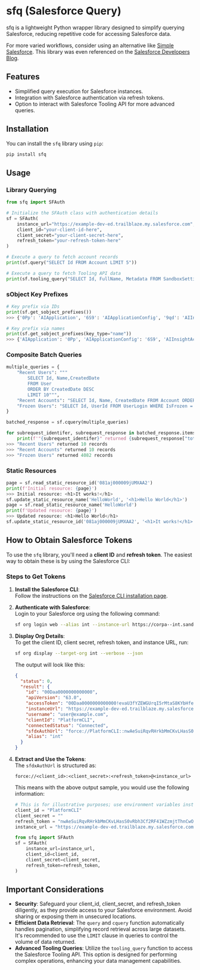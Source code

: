 # sfq (Salesforce Query)

sfq is a lightweight Python wrapper library designed to simplify querying Salesforce, reducing repetitive code for accessing Salesforce data.

For more varied workflows, consider using an alternative like [Simple Salesforce](https://simple-salesforce.readthedocs.io/en/stable/). This library was even referenced on the [Salesforce Developers Blog](https://developer.salesforce.com/blogs/2021/09/how-to-automate-data-extraction-from-salesforce-using-python).

## Features

- Simplified query execution for Salesforce instances.
- Integration with Salesforce authentication via refresh tokens.
- Option to interact with Salesforce Tooling API for more advanced queries.
  
## Installation

You can install the `sfq` library using `pip`:

```bash
pip install sfq
```

## Usage

### Library Querying

```python
from sfq import SFAuth

# Initialize the SFAuth class with authentication details
sf = SFAuth(
    instance_url="https://example-dev-ed.trailblaze.my.salesforce.com",
    client_id="your-client-id-here",
    client_secret="your-client-secret-here",
    refresh_token="your-refresh-token-here"
)

# Execute a query to fetch account records
print(sf.query("SELECT Id FROM Account LIMIT 5"))

# Execute a query to fetch Tooling API data
print(sf.tooling_query("SELECT Id, FullName, Metadata FROM SandboxSettings LIMIT 5"))
```

### sObject Key Prefixes

```python
# Key prefix via IDs
print(sf.get_sobject_prefixes())
>>> {'0Pp': 'AIApplication', '6S9': 'AIApplicationConfig', '9qd': 'AIInsightAction', '9bq': 'AIInsightFeedback', '0T2': 'AIInsightReason', '9qc': 'AIInsightValue', ...}

# Key prefix via names
print(sf.get_sobject_prefixes(key_type="name"))
>>> {'AIApplication': '0Pp', 'AIApplicationConfig': '6S9', 'AIInsightAction': '9qd', 'AIInsightFeedback': '9bq', 'AIInsightReason': '0T2', 'AIInsightValue': '9qc', ...}
```

### Composite Batch Queries

```python
multiple_queries = {
    "Recent Users": """
        SELECT Id, Name,CreatedDate
        FROM User
        ORDER BY CreatedDate DESC
        LIMIT 10""",
    "Recent Accounts": "SELECT Id, Name, CreatedDate FROM Account ORDER BY CreatedDate DESC LIMIT 10",
    "Frozen Users": "SELECT Id, UserId FROM UserLogin WHERE IsFrozen = true",  # If exceeds 2000 records, will paginate
}

batched_response = sf.cquery(multiple_queries)

for subrequest_identifer, subrequest_response in batched_response.items():
    print(f'"{subrequest_identifer}" returned {subrequest_response["totalSize"]} records')
>>> "Recent Users" returned 10 records
>>> "Recent Accounts" returned 10 records
>>> "Frozen Users" returned 4082 records
```

### Static Resources

```python
page = sf.read_static_resource_id('081aj000009jUMXAA2')
print(f'Initial resource: {page}')
>>> Initial resource: <h1>It works!</h1>
sf.update_static_resource_name('HelloWorld', '<h1>Hello World</h1>')
page = sf.read_static_resource_name('HelloWorld')
print(f'Updated resource: {page}')
>>> Updated resource: <h1>Hello World</h1>
sf.update_static_resource_id('081aj000009jUMXAA2', '<h1>It works!</h1>')
```

## How to Obtain Salesforce Tokens

To use the `sfq` library, you'll need a **client ID** and **refresh token**. The easiest way to obtain these is by using the Salesforce CLI:

### Steps to Get Tokens

1. **Install the Salesforce CLI**:  
   Follow the instructions on the [Salesforce CLI installation page](https://developer.salesforce.com/tools/salesforcecli).
   
2. **Authenticate with Salesforce**:  
   Login to your Salesforce org using the following command:
   
   ```bash
   sf org login web --alias int --instance-url https://corpa--int.sandbox.my.salesforce.com
   ```
   
3. **Display Org Details**:  
   To get the client ID, client secret, refresh token, and instance URL, run:
   
   ```bash
   sf org display --target-org int --verbose --json
   ```

   The output will look like this:

   ```json
   {
     "status": 0,
     "result": {
       "id": "00Daa0000000000000",
       "apiVersion": "63.0",
       "accessToken": "00Daa0000000000000!evaU3fYZEWGUrqI5rMtaS8KYbHfeqA7YWzMgKToOB43Jk0kj7LtiWCbJaj4owPFQ7CqpXPAGX1RDCHblfW9t8cNOCNRFng3o",
       "instanceUrl": "https://example-dev-ed.trailblaze.my.salesforce.com",
       "username": "user@example.com",
       "clientId": "PlatformCLI",
       "connectedStatus": "Connected",
       "sfdxAuthUrl": "force://PlatformCLI::nwAeSuiRqvRHrkbMmCKvLHasS0vRbh3Cf2RF41WZzmjtThnCwOuDvn9HObcUjKuTExJPqPegIwnLB5aH6GNWYhU@example-dev-ed.trailblaze.my.salesforce.com",
       "alias": "int"
     }
   }
   ```

4. **Extract and Use the Tokens**:  
   The `sfdxAuthUrl` is structured as:
   
   ```
   force://<client_id>:<client_secret>:<refresh_token>@<instance_url>
   ```

   This means with the above output sample, you would use the following information:

   ```python
   # This is for illustrative purposes; use environment variables instead
   client_id = "PlatformCLI"
   client_secret = ""
   refresh_token = "nwAeSuiRqvRHrkbMmCKvLHasS0vRbh3Cf2RF41WZzmjtThnCwOuDvn9HObcUjKuTExJPqPegIwnLB5aH6GNWYhU"
   instance_url = "https://example-dev-ed.trailblaze.my.salesforce.com"

   from sfq import SFAuth
   sf = SFAuth(
       instance_url=instance_url,
       client_id=client_id,
       client_secret=client_secret,
       refresh_token=refresh_token,
   )

   ```

## Important Considerations

- **Security**: Safeguard your client_id, client_secret, and refresh_token diligently, as they provide access to your Salesforce environment. Avoid sharing or exposing them in unsecured locations.
- **Efficient Data Retrieval**: The `query` and `cquery` function automatically handles pagination, simplifying record retrieval across large datasets. It's recommended to use the `LIMIT` clause in queries to control the volume of data returned.
- **Advanced Tooling Queries**: Utilize the `tooling_query` function to access the Salesforce Tooling API. This option is designed for performing complex operations, enhancing your data management capabilities.

